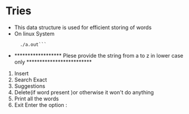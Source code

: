 # Tries

* This data structure is used for efficient storing of words  
* On linux System  
  ```g++ tries.cpp
 	./a.out```
* ****************** Plese provide the string from a to z in lower case only *************************


1. Insert
2. Search Exact
3. Suggestions
4. Delete(if word present )or otherwise it won't do anything
5. Print all the words
6. Exit
Enter the option : 
